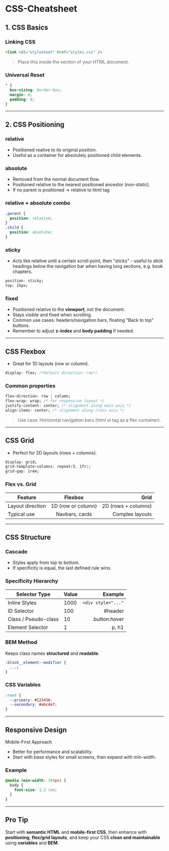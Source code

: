 # **CSS-Cheatsheet**

## 1. **CSS Basics**

### **Linking CSS**

```html
<link rel="stylesheet" href="styles.css" />
```

> Place this inside the <head> section of your HTML document.

### **Universal Reset**

```css
* {
  box-sizing: border-box;
  margin: 0;
  padding: 0;
}
```

---

## 2. **CSS Positioning**

### relative

- Positioned reative to its original position.
- Useful as a container for absolutely positioned child elements.

### absolute

- Removed from the normal document flow.
- Positioned relative to the nearest positioned ancestor (non-static).
- If no parent is positioned -> relative to html tag

### relative + absolute combo

```css
.parent {
  position: relative;
}
.child {
  position: absolute;
}
```

### sticky

- Acts like relative until a certain scroll point, then "sticks" - useful to stick headings below the navigation bar when having long sections, e.g. book chapters.

```css
position: sticky;
top: 15px;
```

### fixed

- Positioned relative to the **viewport**, not the document.
- Stays visible and fixed when scrolling.
- Common use cases: headers/navigation bars, floating "Back to top" buttons.
- Remember to adjust **z-index** and **body padding** if needed.

---

## CSS Flexbox

- Great for 1D layouts (row or column).

```css
display: flex; /*Default direction: row*/
```

### Common properties

```css
flex-direction: row | column;
flex-wrap: wrap; /* for responsive layout */
justify-content: center; /* alignment along main axis */
align-items: center; /* alignment along cross axis */
```

> Use case: Horizontal navigation bars (html ul tag as a flex container).

---

## CSS Grid

- Perfect for 2D layouts (rows + columns).

```css
display: grid;
grid-template-columns: repeat(3, 1fr);
grid-gap: 1rem;
```

### Flex vs. Grid

| Feature          |      Flexbox       |                Grid |
| ---------------- | :----------------: | ------------------: |
| Layout direction | 1D (row or column) | 2D (rows + columns) |
| Typical use      |   Navbars, cards   |     Complex layouts |

---

## CSS Structure

### Cascade

- Styles apply from top to bottom.
- If specificity is equal, the last defined rule wins.

### Specificity Hierarchy

| Selector Type        | Value |            Example |
| -------------------- | :---- | -----------------: |
| Inline Styles        | 1000  | `<div style="..."` |
| ID Selector          | 100   |            #header |
| Class / Pseudo-class | 10    |      .button:hover |
| Element Selector     | 1     |              p, h1 |

### BEM Method

Keeps class names **structured** and **readable**.

```css
.block__element--modifier {
  ...;
}
```

### CSS Variables

```css
:root {
  --primary: #123456;
  --secondary: #abcdef;
}
```

---

## Responsive Design

Mobile-First Approach

- Better for performance and scalability.
- Start with base styles for small screens, then expand with min-width.

### Example

```css
@media (min-width: 768px) {
  body {
    font-size: 1.2 rem;
  }
}
```

---

## Pro Tip

Start with **semantic HTML** and **mobile-first CSS**, then enhance with **positioning**, **flex/grid layouts**, and keep your CSS **clean and maintainable** using **variables** and **BEM**.
